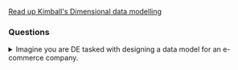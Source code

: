 
[Read up Kimball's Dimensional data modelling](https://www.holistics.io/books/setup-analytics/kimball-s-dimensional-data-modeling/)

### Questions 
<details>
<summary> Imagine you are DE tasked with designing a data model for an e-commerce company. </summary>

[20 min] Data modelling 
1. Ask follow up 
    - Q- What data analysis do we want to do with this data model?
    - Want to see our top merchants and bottom merchants by region and category 
    - Want to see trend charts over time of merchant's sale, order volume and profit 

2. Identify Entities 
3. Fact (values for business) and Dimension Tables 
4. Columns and keys 
5. Grain 
6. Relationships between tables 
7. Logical data Model
8. Physical - Indexing, Partitioning, bucketting, storage structure 

[20 min] For SQL questions after this 3-5 sql





</details>
